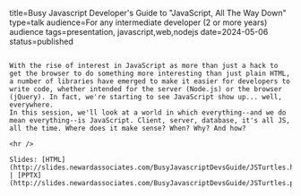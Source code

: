 title=Busy Javascript Developer's Guide to "JavaScript, All The Way Down"
type=talk
audience=For any intermediate developer (2 or more years) audience
tags=presentation, javascript,web,nodejs
date=2024-05-06
status=published
~~~~~~

With the rise of interest in JavaScript as more than just a hack to get the browser to do something more interesting than just plain HTML, a number of libraries have emerged to make it easier for developers to write code, whether intended for the server (Node.js) or the browser (jQuery). In fact, we're starting to see JavaScript show up... well, everywhere.
In this session, we'll look at a world in which everything--and we do mean everything--is JavaScript. Client, server, database, it's all JS, all the time. Where does it make sense? When? Why? And how?
    
<hr />

Slides: [HTML](http://slides.newardassociates.com/BusyJavascriptDevsGuide/JSTurtles.html) | [PPTX](http://slides.newardassociates.com/BusyJavascriptDevsGuide/JSTurtles.pptx)
